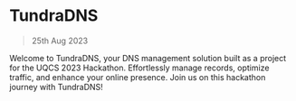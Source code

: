 # TundraDNS
> 25th Aug 2023

Welcome to TundraDNS, your DNS management solution built as a project for the 
UQCS 2023 Hackathon. Effortlessly manage records, optimize traffic, and enhance 
your online presence. Join us on this hackathon journey with TundraDNS!

